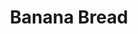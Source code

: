 ---
layout: recette
categories: [recettes]
hidden: true
lang: fr
title: Banana Bread
type: sucre
ingredients: 
  - nom: oeufs 
    qte: 2
  - nom: sucre glace
    qte: 150
    unite: gr
  - nom: farine
    qte: 250
    unite: gr
  - nom: levure
    qte: 8
    unite: gr
  - nom: bananes mûres
    qte: 200
    unite: gr
  - nom: beurre mou
    qte: 80
    unite: gr
  - nom: lait
    qte: 40
    unite: mL
preconditions:
  - Le lait, les bananes et les oeufs doivent être à température ambiante
  - Le beurre doit être pommade
  - Préchauffer le four à 160°C
etapes:
  - label: Préparation des bananes
    details:
      - Écraser les bananes dans un bol
      - Ajouter le lait et le beurre
      - Mélanger à l'aide d'une fourchette
  - label: Préparation
    details:
      - Dans un saladier, tamiser 150 gr de farine avec la levure et le sucre
      - Ajouter les bananes, le beurre et le lait
      - Mélanger les oeufs un à un
      - Mélanger avec les 100 derniers grammes de farine
      - Beurrer et fariner le moule
      - Verser la préparation dans le moule
cuissonMinutes: 60
cuisson: 
  - Cuire 60 minutes à 160°C
  - Vérifier que le cake est cuit avec la pointe d'un couteau
notes:
  - Plus les bananes sont mûres plus le gâteau aura le goût de banane
---